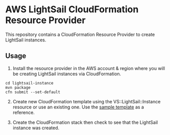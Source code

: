 # AWS LightSail CloudFormation Resource Provider

This repository contains a CloudFormation Resource Provider to create LightSail instances.

## Usage

1. Install the resource provider in the AWS account & region where you will be creating LightSail instances via CloudFormation.
```
cd lightsail-instance
mvn package
cfn submit --set-default
```

2. Create new CloudFormation template using the VS::LightSail::Instance resource or use an existing one.  Use the [sample template](https://github.com/vinayselvaraj/aws-cloudformation-resource-providers-lightsail/blob/master/lightsail-instance/sample.yaml) as a reference.

3. Create the CloudFormation stack then check to see that the LightSail instance was created.